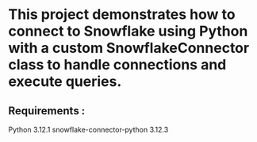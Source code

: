 # This project demonstrates how to connect to Snowflake using Python with a custom SnowflakeConnector class to handle connections and execute queries.

## Requirements : 
Python 3.12.1
snowflake-connector-python 3.12.3
